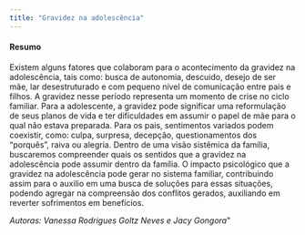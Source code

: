 ```yaml
--- 
title: "Gravidez na adolescência"
---
```



#### Resumo

Existem alguns fatores que colaboram para o acontecimento da gravidez na adolescência, tais como: busca de autonomia, descuido, desejo de ser mãe, lar desestruturado e com pequeno nível de comunicação entre pais e filhos. A gravidez nesse período representa um momento de crise no ciclo familiar. Para a adolescente, a gravidez pode significar uma reformulação de seus planos de vida e ter dificuldades em assumir o papel de mãe para o qual não estava preparada. Para os pais, sentimentos variados podem coexistir, como: culpa, surpresa, decepção, questionamentos dos “porquês”, raiva ou alegria. Dentro de uma visão sistêmica da família, buscaremos compreender quais os sentidos que a gravidez na adolescência pode assumir dentro da família. O impacto psicológico que a gravidez na adolescência pode gerar no sistema familiar, contribuindo assim para o auxilio em uma busca de soluções para essas situações, podendo agregar na compreensão dos conflitos gerados, auxiliando em reverter sofrimentos em benefícios.

*Autoras: Vanessa Rodrigues Goltz Neves e Jacy Gongora*"